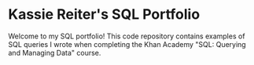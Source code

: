 # Kassie Reiter's SQL Portfolio

Welcome to my SQL portfolio! This code repository contains examples of SQL queries I wrote when completing the Khan Academy "SQL: Querying and Managing Data" course. 
